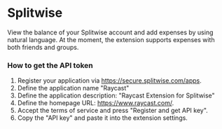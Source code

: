 # Splitwise

View the balance of your Splitwise account and add expenses by using natural language.
At the moment, the extension supports expenses with both friends and groups.

### How to get the API token
1. Register your application via https://secure.splitwise.com/apps.
2. Define the application name "Raycast" 
3. Define the application description: "Raycast Extension for Splitwise"
4. Define the homepage URL: https://www.raycast.com/.
5. Accept the terms of service and press "Register and get API key".
6. Copy the "API key" and paste it into the extension settings.